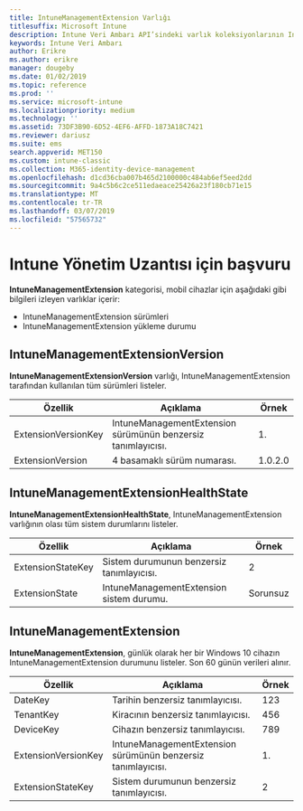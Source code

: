 ```yaml
---
title: IntuneManagementExtension Varlığı
titlesuffix: Microsoft Intune
description: Intune Veri Ambarı API’sindeki varlık koleksiyonlarının IntuneManagementExtension Varlığı kategorisi için başvuru konusu.
keywords: Intune Veri Ambarı
author: Erikre
ms.author: erikre
manager: dougeby
ms.date: 01/02/2019
ms.topic: reference
ms.prod: ''
ms.service: microsoft-intune
ms.localizationpriority: medium
ms.technology: ''
ms.assetid: 73DF3B90-6D52-4EF6-AFFD-1873A18C7421
ms.reviewer: dariusz
ms.suite: ems
search.appverid: MET150
ms.custom: intune-classic
ms.collection: M365-identity-device-management
ms.openlocfilehash: d1cd36cba007b465d2100000c484ab6ef5eed2dd
ms.sourcegitcommit: 9a4c5b6c2ce511edaeace25426a23f180cb71e15
ms.translationtype: MT
ms.contentlocale: tr-TR
ms.lasthandoff: 03/07/2019
ms.locfileid: "57565732"
---
```

# <a name="reference-for-intune-management-extension"></a>Intune Yönetim Uzantısı için başvuru

**IntuneManagementExtension** kategorisi, mobil cihazlar için aşağıdaki gibi bilgileri izleyen varlıklar içerir:

  -  IntuneManagementExtension sürümleri
  -  IntuneManagementExtension yükleme durumu

## <a name="intunemanagementextensionversion"></a>IntuneManagementExtensionVersion

**IntuneManagementExtensionVersion** varlığı, IntuneManagementExtension tarafından kullanılan tüm sürümleri listeler.

| Özellik  | Açıklama | Örnek |
|---------|------------|--------|
| ExtensionVersionKey |IntuneManagementExtension sürümünün benzersiz tanımlayıcısı. | 1. |
| ExtensionVersion |4 basamaklı sürüm numarası. |1.0.2.0 |

## <a name="intunemanagementextensionhealthstate"></a>IntuneManagementExtensionHealthState

**IntuneManagementExtensionHealthState**, IntuneManagementExtension varlığının olası tüm sistem durumlarını listeler.

| Özellik  | Açıklama | Örnek |
|---------|------------|--------|
| ExtensionStateKey |Sistem durumunun benzersiz tanımlayıcısı. | 2 |
| ExtensionState |IntuneManagementExtension sistem durumu. | Sorunsuz |

## <a name="intunemanagementextension"></a>IntuneManagementExtension

**IntuneManagementExtension**, günlük olarak her bir Windows 10 cihazın IntuneManagementExtension durumunu listeler.
Son 60 günün verileri alınır. 


|      Özellik       |                         Açıklama                         | Örnek |
|---------------------|-------------------------------------------------------------|---------|
|       DateKey       |               Tarihin benzersiz tanımlayıcısı.                |   123   |
|      TenantKey      |              Kiracının benzersiz tanımlayıcısı.               |   456   |
|      DeviceKey      |              Cihazın benzersiz tanımlayıcısı.               |   789   |
| ExtensionVersionKey | IntuneManagementExtension sürümünün benzersiz tanımlayıcısı. |    1.    |
|  ExtensionStateKey  |             Sistem durumunun benzersiz tanımlayıcısı.              |    2    |

